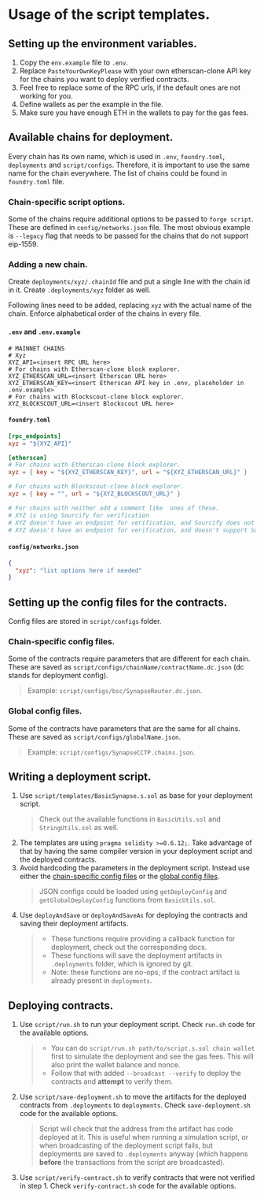 # Usage of the script templates.

## Setting up the environment variables.

1. Copy the `env.example` file to `.env`.
2. Replace `PasteYourOwnKeyPlease` with your own etherscan-clone API key for the chains you want to deploy verified contracts.
3. Feel free to replace some of the RPC urls, if the default ones are not working for you.
4. Define wallets as per the example in the file.
5. Make sure you have enough ETH in the wallets to pay for the gas fees.

## Available chains for deployment.

Every chain has its own name, which is used in `.env`, `foundry.toml`, `deployments` and `script/configs`. Therefore, it is important to use the same name for the chain everywhere. The list of chains could be found in `foundry.toml` file.

### Chain-specific script options.

Some of the chains require additional options to be passed to `forge script`. These are defined in `config/networks.json` file. The most obvious example is `--legacy` flag that needs to be passed for the chains that do not support eip-1559.

### Adding a new chain.

Create `deployments/xyz/.chainId` file and put a single line with the chain id in it. Create `.deployments/xyz` folder as well.

Following lines need to be added, replacing `xyz` with the actual name of the chain. Enforce alphabetical order of the chains in every file.

#### `.env` and `.env.example`

```env
# MAINNET CHAINS
# Xyz
XYZ_API=<insert RPC URL here>
# For chains with Etherscan-clone block explorer.
XYZ_ETHERSCAN_URL=<insert Etherscan URL here>
XYZ_ETHERSCAN_KEY=<insert Etherscan API key in .env, placeholder in .env.example>
# For chains with Blockscout-clone block explorer.
XYZ_BLOCKSCOUT_URL=<insert Blockscout URL here>
```

#### `foundry.toml`

```toml
[rpc_endpoints]
xyz = "${XYZ_API}"

[etherscan]
# For chains with Etherscan-clone block explorer.
xyz = { key = "${XYZ_ETHERSCAN_KEY}", url = "${XYZ_ETHERSCAN_URL}" }

# For chains with Blockscout-clone block explorer.
xyz = { key = "", url = "${XYZ_BLOCKSCOUT_URL}" }

# For chains with neither add a comment like  ones of these.
# XYZ is using Sourcify for verification
# XYZ doesn't have an endpoint for verification, and Sourcify does not support Harmony
# XYZ doesn't have an endpoint for verification, and doesn't support Sourcify yet
```

#### `config/networks.json`

```json
{
  "xyz": "list options here if needed"
}
```

## Setting up the config files for the contracts.

Config files are stored in `script/configs` folder.

### Chain-specific config files.

Some of the contracts require parameters that are different for each chain. These are saved as `script/configs/chainName/contractName.dc.json` (dc stands for deployment config).

> Example: `script/configs/bsc/SynapseRouter.dc.json`.

### Global config files.

Some of the contracts have parameters that are the same for all chains. These are saved as `script/configs/globalName.json`.

> Example: `script/configs/SynapseCCTP.chains.json`.

## Writing a deployment script.

1. Use `script/templates/BasicSynapse.s.sol` as base for your deployment script.
   > Check out the available functions in `BasicUtils.sol` and `StringUtils.sol` as well.
2. The templates are using `pragma solidity >=0.6.12;`. Take advantage of that by having the same compiler version in your deployment script and the deployed contracts.
3. Avoid hardcoding the parameters in the deployment script. Instead use either the [chain-specific config files](#chain-specific-config-files) or the [global config files](#global-config-files).
   > JSON configs could be loaded using `getDeployConfig` and `getGlobalDeployConfig` functions from `BasicUtils.sol`.
4. Use `deployAndSave` or `deployAndSaveAs` for deploying the contracts and saving their deployment artifacts.
   > - These functions require providing a callback function for deployment, check out the corresponding docs.
   > - These functions will save the deployment artifacts in `.deployments` folder, which is ignored by git.
   > - Note: these functions are no-ops, if the contract artifact is already present in `deployments`.

## Deploying contracts.

1. Use `script/run.sh` to run your deployment script. Check `run.sh` code for the available options.
   > - You can do `script/run.sh path/to/script.s.sol chain wallet` first to simulate the deployment and see the gas fees. This will also print the wallet balance and nonce.
   > - Follow that with added `--broadcast --verify` to deploy the contracts and **attempt** to verify them.
2. Use `script/save-deployment.sh` to move the artifacts for the deployed contracts from `.deployments` to `deployments`. Check `save-deployment.sh` code for the available options.
   > Script will check that the address from the artifact has code deployed at it.
   > This is useful when running a simulation script, or when broadcasting of the deployment script fails, but deployments are saved to `.deployments` anyway (which happens **before** the transactions from the script are broadcasted).
3. Use `script/verify-contract.sh` to verify contracts that were not verified in step 1. Check `verify-contract.sh` code for the available options.
